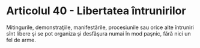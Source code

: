# Articolul 40 - Libertatea întrunirilor

Mitingurile, demonstraţiile, manifestările, procesiunile sau orice alte întruniri sînt libere şi se pot organiza şi desfăşura numai în mod paşnic, fără nici un fel de arme.